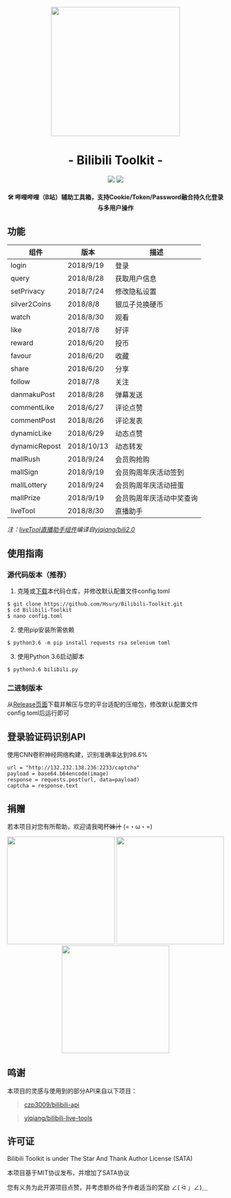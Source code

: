 <p align="center">
<img src="https://cdn.kagamiz.com/Bilibili-Toolkit/bilibili.png" width="300">
</p>

<h1 align="center">- Bilibili Toolkit -</h1>

<p align="center">
<img src="https://img.shields.io/badge/version-2018.10.13-green.svg?longCache=true&style=for-the-badge">
<img src="https://img.shields.io/badge/license-SATA-blue.svg?longCache=true&style=for-the-badge">
</p>

<h4 align="center">🛠️ 哔哩哔哩（B站）辅助工具箱，支持Cookie/Token/Password融合持久化登录与多用户操作</h4>

## 功能

|组件                |版本           |描述                          |
|--------------------|---------------|------------------------------|
|login               |2018/9/19      |登录                          |
|query               |2018/8/28      |获取用户信息                  |
|setPrivacy          |2018/7/24      |修改隐私设置                  |
|silver2Coins        |2018/8/8       |银瓜子兑换硬币                |
|watch               |2018/8/30      |观看                          |
|like                |2018/7/8       |好评                          |
|reward              |2018/6/20      |投币                          |
|favour              |2018/6/20      |收藏                          |
|share               |2018/6/20      |分享                          |
|follow              |2018/7/8       |关注                          |
|danmakuPost         |2018/8/28      |弹幕发送                      |
|commentLike         |2018/6/27      |评论点赞                      |
|commentPost         |2018/8/26      |评论发表                      |
|dynamicLike         |2018/6/29      |动态点赞                      |
|dynamicRepost       |2018/10/13     |动态转发                      |
|mallRush            |2018/9/24      |会员购抢购                    |
|mallSign            |2018/9/19      |会员购周年庆活动签到          |
|mallLottery         |2018/9/24      |会员购周年庆活动扭蛋          |
|mallPrize           |2018/9/19      |会员购周年庆活动中奖查询      |
|liveTool            |2018/8/30      |直播助手                      |

*注：[liveTool直播助手组件](https://github.com/Hsury/Bilibili-Live-Tool)编译自[yjqiang/bili2.0](https://github.com/yjqiang/bili2.0)*

## 使用指南

### 源代码版本（推荐）

1. 克隆或[下载](https://github.com/Hsury/Bilibili-Toolkit/archive/master.zip)本代码仓库，并修改默认配置文件config.toml

```
$ git clone https://github.com/Hsury/Bilibili-Toolkit.git
$ cd Bilibili-Toolkit
$ nano config.toml
```

2. 使用pip安装所需依赖

```
$ python3.6 -m pip install requests rsa selenium toml
```

3. 使用Python 3.6启动脚本

```
$ python3.6 bilibili.py
```

### 二进制版本

从[Release页面](https://github.com/Hsury/Bilibili-Toolkit/releases)下载并解压与您的平台适配的压缩包，修改默认配置文件config.toml后运行即可

## 登录验证码识别API

使用CNN卷积神经网络构建，识别准确率达到98.6%

```
url = "http://132.232.138.236:2233/captcha"
payload = base64.b64encode(image)
response = requests.post(url, data=payload)
captcha = response.text
```

## 捐赠

若本项目对您有所帮助，欢迎请我喝杯~~妹汁~~ (=・ω・=)

<p align="center">
<img src="https://cdn.kagamiz.com/Bilibili-Toolkit/donate_alipay.png" width="250">
<img src="https://cdn.kagamiz.com/Bilibili-Toolkit/donate_wechat.png" width="250">
<img src="https://cdn.kagamiz.com/Bilibili-Toolkit/donate_alipay_redpacket.png" width="250">
</p>

## 鸣谢

本项目的灵感与使用到的部分API来自以下项目：

> [czp3009/bilibili-api](https://github.com/czp3009/bilibili-api)

> [yjqiang/bilibili-live-tools](https://github.com/yjqiang/bilibili-live-tools)

## 许可证

Bilibili Toolkit is under The Star And Thank Author License (SATA)

本项目基于MIT协议发布，并增加了SATA协议

您有义务为此开源项目点赞，并考虑额外给予作者适当的奖励 ∠( ᐛ 」∠)＿
